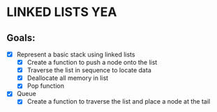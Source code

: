 # LINKED LISTS YEA

## Goals:
- [x] Represent a basic stack using linked lists
  - [x] Create a function to push a node onto the list
  - [x] Traverse the list in sequence to locate data
  - [x] Deallocate all memory in list
  - [x] Pop function
  
- [x] Queue
  - [x] Create a function to traverse the list and place a node at the tail